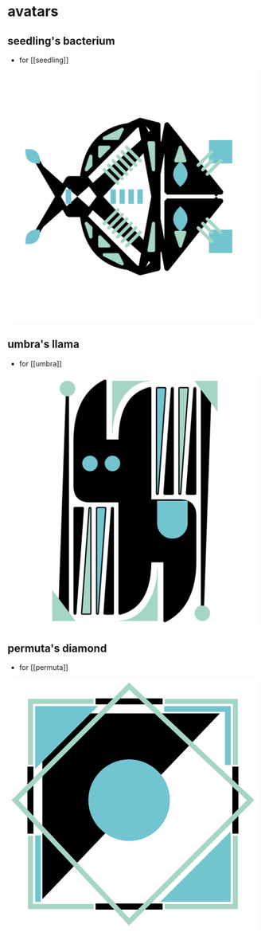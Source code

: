 # avatars

<style>
img.avatar { background-color: white }
</style>

## seedling's bacterium

* for [[seedling]]

<img class="avatar" src="resources/img/seedling.png" />

## umbra's llama

* for [[umbra]]

<img class="avatar" src="resources/img/umbra.png" />

## permuta's diamond

* for [[permuta]]

<img class="avatar" src="resources/img/permuta.png" />
